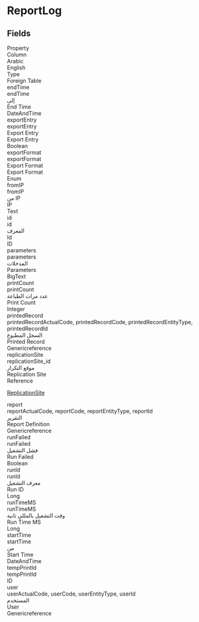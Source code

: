 # ReportLog

<ContentFilter/>

<div class='searchable'>

## Fields

<div class="nama-table">
<div class="row header-row">
<div class="cell">Property</div>
<div class="cell">Column</div>
<div class="cell">Arabic</div>
<div class="cell">English</div>
<div class="cell">Type</div>
<div class="cell">Foreign Table</div>
</div><div class="row searchable" id="endTime">
<div class="cell" data-label="Property">endTime</div>
<div class="cell" data-label="Column">endTime</div>
<div class="cell" data-label="Arabic">إلى</div>
<div class="cell" data-label="English">End Time</div>
<div class="cell" data-label="Type">DateAndTime</div>

</div>

<div class="row searchable" id="exportEntry">
<div class="cell" data-label="Property">exportEntry</div>
<div class="cell" data-label="Column">exportEntry</div>
<div class="cell" data-label="Arabic">Export Entry</div>
<div class="cell" data-label="English">Export Entry</div>
<div class="cell" data-label="Type">Boolean</div>

</div>

<div class="row searchable" id="exportFormat">
<div class="cell" data-label="Property">exportFormat</div>
<div class="cell" data-label="Column">exportFormat</div>
<div class="cell" data-label="Arabic">Export Format</div>
<div class="cell" data-label="English">Export Format</div>
<div class="cell" data-label="Type">Enum</div>

</div>

<div class="row searchable" id="fromIP">
<div class="cell" data-label="Property">fromIP</div>
<div class="cell" data-label="Column">fromIP</div>
<div class="cell" data-label="Arabic">من IP</div>
<div class="cell" data-label="English">IP</div>
<div class="cell" data-label="Type">Text</div>

</div>

<div class="row searchable" id="id">
<div class="cell" data-label="Property">id</div>
<div class="cell" data-label="Column">id</div>
<div class="cell" data-label="Arabic">المعرف</div>
<div class="cell" data-label="English">Id</div>
<div class="cell" data-label="Type">ID</div>

</div>

<div class="row searchable" id="parameters">
<div class="cell" data-label="Property">parameters</div>
<div class="cell" data-label="Column">parameters</div>
<div class="cell" data-label="Arabic">المدخلات</div>
<div class="cell" data-label="English">Parameters</div>
<div class="cell" data-label="Type">BigText</div>

</div>

<div class="row searchable" id="printCount">
<div class="cell" data-label="Property">printCount</div>
<div class="cell" data-label="Column">printCount</div>
<div class="cell" data-label="Arabic">عدد مرات الطباعة</div>
<div class="cell" data-label="English">Print Count</div>
<div class="cell" data-label="Type">Integer</div>

</div>

<div class="row searchable" id="printedRecord">
<div class="cell" data-label="Property">printedRecord</div>
<div class="cell gen-ref-column" data-label="Column">printedRecordActualCode,  printedRecordCode,  printedRecordEntityType,  printedRecordId</div>
<div class="cell" data-label="Arabic">السجل المطبوع</div>
<div class="cell" data-label="English">Printed Record</div>
<div class="cell" data-label="Type">Genericreference</div>

</div>

<div class="row searchable" id="replicationSite">
<div class="cell" data-label="Property">replicationSite</div>
<div class="cell" data-label="Column">replicationSite_id</div>
<div class="cell" data-label="Arabic">موقع التكرار</div>
<div class="cell" data-label="English">Replication Site</div>
<div class="cell" data-label="Type">Reference</div>
<div class="cell" data-label="Foreign Table">

 [ReplicationSite](/modules/basic/ReplicationSite.md) 
</div>
</div>

<div class="row searchable" id="report">
<div class="cell" data-label="Property">report</div>
<div class="cell gen-ref-column" data-label="Column">reportActualCode,  reportCode,  reportEntityType,  reportId</div>
<div class="cell" data-label="Arabic">التقرير</div>
<div class="cell" data-label="English">Report Definition</div>
<div class="cell" data-label="Type">Genericreference</div>

</div>

<div class="row searchable" id="runFailed">
<div class="cell" data-label="Property">runFailed</div>
<div class="cell" data-label="Column">runFailed</div>
<div class="cell" data-label="Arabic">فشل التشغيل</div>
<div class="cell" data-label="English">Run Failed</div>
<div class="cell" data-label="Type">Boolean</div>

</div>

<div class="row searchable" id="runId">
<div class="cell" data-label="Property">runId</div>
<div class="cell" data-label="Column">runId</div>
<div class="cell" data-label="Arabic">معرف التشغيل</div>
<div class="cell" data-label="English">Run ID</div>
<div class="cell" data-label="Type">Long</div>

</div>

<div class="row searchable" id="runTimeMS">
<div class="cell" data-label="Property">runTimeMS</div>
<div class="cell" data-label="Column">runTimeMS</div>
<div class="cell" data-label="Arabic">وقت التشغيل بالمللي ثانية</div>
<div class="cell" data-label="English">Run Time MS</div>
<div class="cell" data-label="Type">Long</div>

</div>

<div class="row searchable" id="startTime">
<div class="cell" data-label="Property">startTime</div>
<div class="cell" data-label="Column">startTime</div>
<div class="cell" data-label="Arabic">من</div>
<div class="cell" data-label="English">Start Time</div>
<div class="cell" data-label="Type">DateAndTime</div>

</div>

<div class="row searchable" id="tempPrintId">
<div class="cell" data-label="Property">tempPrintId</div>
<div class="cell" data-label="Column">tempPrintId</div>
<div class="cell" data-label="Arabic"></div>
<div class="cell" data-label="English"></div>
<div class="cell" data-label="Type">ID</div>

</div>

<div class="row searchable" id="user">
<div class="cell" data-label="Property">user</div>
<div class="cell gen-ref-column" data-label="Column">userActualCode,  userCode,  userEntityType,  userId</div>
<div class="cell" data-label="Arabic">المستخدم</div>
<div class="cell" data-label="English">User</div>
<div class="cell" data-label="Type">Genericreference</div>

</div>


</div>
</div>

